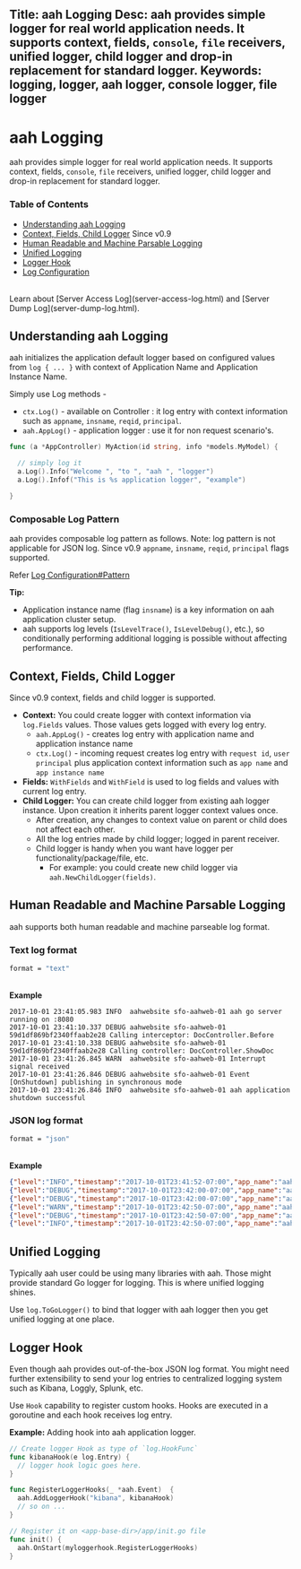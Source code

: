 Title: aah Logging
Desc: aah provides simple logger for real world application needs. It supports context, fields, `console`, `file` receivers, unified logger, child logger and drop-in replacement for standard logger.
Keywords: logging, logger, aah logger, console logger, file logger
---
# aah Logging

aah provides simple logger for real world application needs. It supports context, fields, `console`, `file` receivers, unified logger, child logger and drop-in replacement for standard logger.

### Table of Contents

  * [Understanding aah Logging](#understanding-aah-logging)
  * [Context, Fields, Child Logger](#context-fields-child-logger) <span class="badge lb-xs">Since v0.9</span>
  * [Human Readable and Machine Parsable Logging](#human-readable-and-machine-parsable-logging)
  * [Unified Logging](#unified-logging)
  * [Logger Hook](#logger-hook)
  * [Log Configuration](log-config.html)

<br>
Learn about [Server Access Log](server-access-log.html) and [Server Dump Log](server-dump-log.html).

## Understanding aah Logging

aah initializes the application default logger based on configured values from `log { ... }` with context of Application Name and Application Instance Name.

Simply use Log methods -

  * `ctx.Log()` - available on Controller : it log entry with context information such as `appname`, `insname`, `reqid`, `principal`.
  * `aah.AppLog()` - application logger : use it for non request scenario's.

```go
func (a *AppController) MyAction(id string, info *models.MyModel) {

  // simply log it
  a.Log().Info("Welcome ", "to ", "aah ", "logger")
  a.Log().Infof("This is %s application logger", "example")

}
```

### Composable Log Pattern

aah provides composable log pattern as follows. Note: log pattern is not applicable for JSON log. <span class="badge lb-sm">Since v0.9</span> `appname`, `insname`, `reqid`, `principal` flags supported.

Refer [Log Configuration#Pattern](log-config.html#pattern)

<div class="alert alert-info-green">
<p><strong>Tip:</strong></p>
<ul>
  <li>Application instance name (flag <code>insname</code>) is a key information on aah application cluster setup.</li>
  <li>aah supports log levels (<code>IsLevelTrace()</code>, <code>IsLevelDebug()</code>, etc.), so conditionally performing additional logging is possible without affecting performance.</li>
</ul>
</div>

## Context, Fields, Child Logger

<span class="badge lb-sm">Since v0.9</span> context, fields and child logger is supported.

  * **Context:** You could create logger with context information via `log.Fields` values. Those values gets logged with every log entry.
      * `aah.AppLog()` - creates log entry with application name and application instance name
      * `ctx.Log()` - incoming request creates log entry with `request id`, `user principal` plus application context information such as `app name` and `app instance name`
  * **Fields:** `WithFields` and `WithField` is used to log fields and values with current log entry.
  * **Child Logger:** You can create child logger from existing aah logger instance. Upon creation it inherits parent logger context values once.
      - After creation, any changes to context value on parent or child does not affect each other.
      - All the log entries made by child logger; logged in parent receiver.
      - Child logger is handy when you want have logger per functionality/package/file, etc. 
          - For example: you could create new child logger via `aah.NewChildLogger(fields)`.

## Human Readable and Machine Parsable Logging

aah supports both human readable and machine parseable log format.

### Text log format

```bash
format = "text"
```

<br> **Example**

```
2017-10-01 23:41:05.983 INFO  aahwebsite sfo-aahweb-01 aah go server running on :8080
2017-10-01 23:41:10.337 DEBUG aahwebsite sfo-aahweb-01 59d1df869bf2340ffaab2e28 Calling interceptor: DocController.Before
2017-10-01 23:41:10.338 DEBUG aahwebsite sfo-aahweb-01 59d1df869bf2340ffaab2e28 Calling controller: DocController.ShowDoc
2017-10-01 23:41:26.845 WARN  aahwebsite sfo-aahweb-01 Interrupt signal received
2017-10-01 23:41:26.846 DEBUG aahwebsite sfo-aahweb-01 Event [OnShutdown] publishing in synchronous mode
2017-10-01 23:41:26.846 INFO  aahwebsite sfo-aahweb-01 aah application shutdown successful
```

### JSON log format

```bash
format = "json"
```

<br> **Example**

```json
{"level":"INFO","timestamp":"2017-10-01T23:41:52-07:00","app_name":"aahwebsite","instance_name":"sfo-aahweb-01","message":"aah go server running on :8080"}
{"level":"DEBUG","timestamp":"2017-10-01T23:42:00-07:00","app_name":"aahwebsite","instance_name":"sfo-aahweb-01","request_id":"59d1dfb89bf234103a1b35c2","message":"Calling interceptor: DocController.Before"}
{"level":"DEBUG","timestamp":"2017-10-01T23:42:00-07:00","app_name":"aahwebsite","instance_name":"sfo-aahweb-01","request_id":"59d1dfb89bf234103a1b35c2","message":"Calling controller: DocController.ShowDoc"}
{"level":"WARN","timestamp":"2017-10-01T23:42:50-07:00","app_name":"aahwebsite","instance_name":"sfo-aahweb-01","message":"Interrupt signal received"}
{"level":"DEBUG","timestamp":"2017-10-01T23:42:50-07:00","app_name":"aahwebsite","instance_name":"sfo-aahweb-01","message":"Event [OnShutdown] publishing in synchronous mode"}
{"level":"INFO","timestamp":"2017-10-01T23:42:50-07:00","app_name":"aahwebsite","instance_name":"sfo-aahweb-01","message":"aah application shutdown successful"}
```

## Unified Logging

Typically aah user could be using many libraries with aah. Those might provide standard Go logger for logging. This is where unified logging shines.

Use `log.ToGoLogger()` to bind that logger with aah logger then you get unified logging at one place.

## Logger Hook

Even though aah provides out-of-the-box JSON log format. You might need further extensibility to send your log entries to centralized logging system such as Kibana, Loggly, Splunk, etc.

Use `Hook` capability to register custom hooks. Hooks are executed in a goroutine and each hook receives log entry.

**Example:** Adding hook into aah application logger.

```go
// Create logger Hook as type of `log.HookFunc`
func kibanaHook(e log.Entry) {
  // logger hook logic goes here.
}

func RegisterLoggerHooks(_ *aah.Event)  {
  aah.AddLoggerHook("kibana", kibanaHook)
  // so on ...
}

// Register it on <app-base-dir>/app/init.go file
func init() {
  aah.OnStart(myloggerhook.RegisterLoggerHooks)  
}
```
